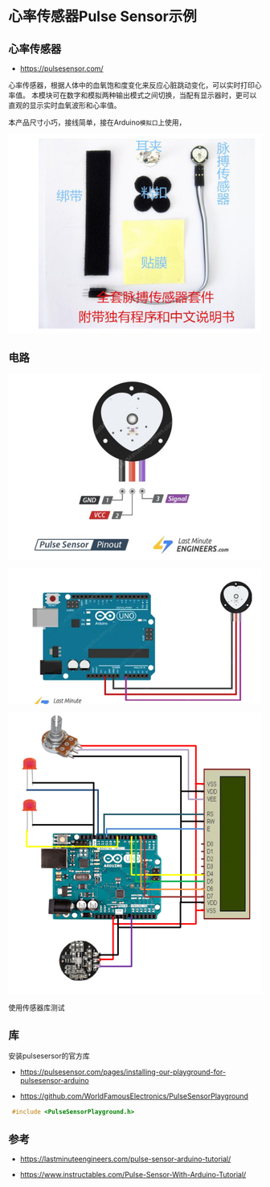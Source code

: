 # 心率传感器Pulse Sensor示例

## 心率传感器

* https://pulsesensor.com/

心率传感器，根据人体中的血氧饱和度变化来反应心脏跳动变化，可以实时打印心率值。
本模块可在数字和模拟两种输出模式之间切换，当配有显示器时，更可以直观的显示实时血氧波形和心率值。

本产品尺寸小巧，接线简单，接在Arduino`模拟口`上使用，

![](img/pulsesensor_parts.png)

## 电路
![](img/pulsesersor_pinout.jpg)

![](img/pulsesensor_layout.png)

 ![](img/pulsesensor_lcd1602a.jpg)

 使用传感器库测试

## 库

安装pulsesersor的官方库

* https://pulsesensor.com/pages/installing-our-playground-for-pulsesensor-arduino

* https://github.com/WorldFamousElectronics/PulseSensorPlayground

```c
 #include <PulseSensorPlayground.h>  
```

## 参考

* https://lastminuteengineers.com/pulse-sensor-arduino-tutorial/

* https://www.instructables.com/Pulse-Sensor-With-Arduino-Tutorial/



